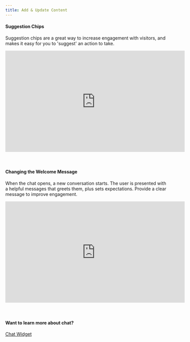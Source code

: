 ```yaml
---
title: Add & Update Content
---
```


<div style={{width: '90%'}}>

<h4>Suggestion Chips</h4>

<p>
Suggestion chips are a great way to increase engagement with visitors, and makes it easy for you to 'suggest' an action to take.
</p>

<iframe width="560" height="315" src="https://www.youtube.com/embed/zjWwx1qGSLo?si=1LdzDkejVbFyENcj" title="YouTube video player" frameborder="0" allow="accelerometer; autoplay; clipboard-write; encrypted-media; gyroscope; picture-in-picture; web-share" allowfullscreen></iframe>

<br/>
<br/>
<br/>

</div>

<div style={{width: '90%'}}>

<h4>Changing the Welcome Message</h4>

<p>
When the chat opens, a new conversation starts.  The user is presented with a helpful messages that greets them, plus sets expectations.  Provide a clear message to improve engagement.
</p>

<iframe width="560" height="315" src="https://www.youtube.com/embed/IHt4kUxKx04?si=eugSslOykHFVOoc4" title="YouTube video player" frameborder="0" allow="accelerometer; autoplay; clipboard-write; encrypted-media; gyroscope; picture-in-picture; web-share" allowfullscreen></iframe>

<br/>
<br/>
<br/>
<h4>Want to learn more about chat? </h4>

[Chat Widget](/docs/channels/channel-chat-widget)

</div>